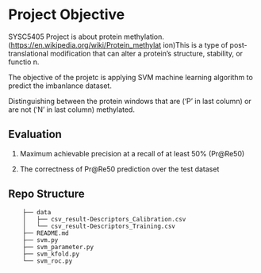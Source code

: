 # Project Objective

SYSC5405 Project is about protein methylation. (https://en.wikipedia.org/wiki/Protein_methylat ion)This is a type of post-translational modification that can alter a protein’s structure, stability, or functio n. 

The objective of the projetc is applying SVM machine learning algorithm to predict the imbanlance dataset.

Distinguishing between the protein windows that are (‘P’ in last column) or are not (‘N’ in last column) methylated. 

## Evaluation

1. Maximum achievable precision at a recall of at least 50% (Pr@Re50)

2. The correctness of Pr@Re50 prediction over the test dataset

## Repo Structure

        ├── data
        │   ├── csv_result-Descriptors_Calibration.csv
	    │   └── csv_result-Descriptors_Training.csv
        ├── README.md
        ├── svm.py
        ├── svm_parameter.py
        ├── svm_kfold.py
        └── svm_roc.py
